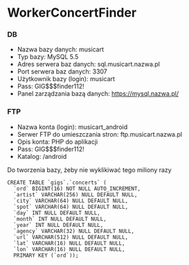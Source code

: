 # WorkerConcertFinder

### DB
* Nazwa bazy danych: musicart
* Typ bazy: MySQL 5.5
* Adres serwera baz danych: sql.musicart.nazwa.pl
* Port serwera baz danych: 3307
* Użytkownik bazy (login): musicart
* Pass: GIG$$$finder112!
* Panel zarządzania bazą danych: https://mysql.nazwa.pl/ 

### FTP
* Nazwa konta (login): musicart_android
* Serwer FTP do umieszczania stron: ftp.musicart.nazwa.pl
* Opis konta:	PHP do aplikacji
* Pass: GIG$$$finder112!
* Katalog: /android 

Do tworzenia bazy, żeby nie wyklikiwać tego miliony razy 
```
CREATE TABLE `gigs`.`concerts` (
  `ord` BIGINT(16) NOT NULL AUTO_INCREMENT,
  `artist` VARCHAR(256) NULL DEFAULT NULL,
  `city` VARCHAR(64) NULL DEFAULT NULL,
  `spot` VARCHAR(64) NULL DEFAULT NULL,
  `day` INT NULL DEFAULT NULL,
  `month` INT NULL DEFAULT NULL,
  `year` INT NULL DEFAULT NULL,
  `agency` VARCHAR(32) NULL DEFAULT NULL,
  `url` VARCHAR(512) NULL DEFAULT NULL,
  `lat` VARCHAR(16) NULL DEFAULT NULL,
  `lon` VARCHAR(16) NULL DEFAULT NULL,
  PRIMARY KEY (`ord`));
```
